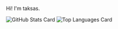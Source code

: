﻿Hi! I'm taksas.

![GitHub Stats Card](https://github-readme-stats.vercel.app/api?username=taksas&count_private=true&show_icons=true)
![Top Languages Card](https://github-readme-stats.vercel.app/api/top-langs/?username=taksas)
